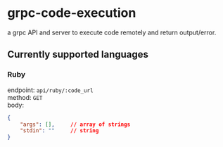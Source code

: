 # grpc-code-execution
a grpc API and server to execute code remotely and return output/error.

## Currently supported languages

### Ruby

endpoint:   `api/ruby/:code_url`<br>
method:     `GET`<br>
body:       
```json
{
    "args": [],     // array of strings
    "stdin": ""     // string
}
```
